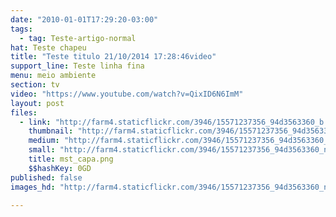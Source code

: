 ```yaml
---
date: "2010-01-01T17:29:20-03:00"
tags:
  - tag: Teste-artigo-normal
hat: Teste chapeu
title: "Teste titulo 21/10/2014 17:28:46video"
support_line: Teste linha fina
menu: meio ambiente
section: tv
video: "https://www.youtube.com/watch?v=QixID6N6ImM"
layout: post
files:
  - link: "http://farm4.staticflickr.com/3946/15571237356_94d3563360_b.jpg"
    thumbnail: "http://farm4.staticflickr.com/3946/15571237356_94d3563360_t.jpg"
    medium: "http://farm4.staticflickr.com/3946/15571237356_94d3563360_z.jpg"
    small: "http://farm4.staticflickr.com/3946/15571237356_94d3563360_n.jpg"
    title: mst_capa.png
    $$hashKey: 0GD
published: false
images_hd: "http://farm4.staticflickr.com/3946/15571237356_94d3563360_n.jpg"

---
```

